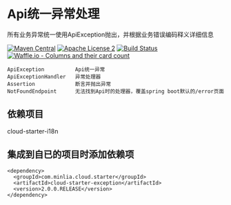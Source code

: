 # Api统一异常处理   

所有业务异常统一使用ApiException抛出，并根据业务错误编码释义详细信息

[![Maven Central](https://maven-badges.herokuapp.com/maven-central/com.minlia.cloud.starter/cloud-starter-exception/badge.svg?style=plastic)](https://maven-badges.herokuapp.com/maven-central/com.minlia.cloud.starter/cloud-starter-exception/) 
[![Apache License 2](https://img.shields.io/badge/license-ASF2-blue.svg)](https://www.apache.org/licenses/LICENSE-2.0.txt) 
[![Build Status](https://travis-ci.org/minlia-projects/cloud-starter-exception.svg?branch=master)](https://travis-ci.org/minlia-projects/cloud-starter-exception)
[![Waffle.io - Columns and their card count](https://badge.waffle.io/minlia-projects/cloud-starter-exception.svg?columns=all)](https://waffle.io/minlia-projects/cloud-starter-exception)


```
ApiException          Api统一异常
ApiExceptionHandler   异常处理器
Assertion             断言并抛出异常
NotFoundEndpoint      无法找到Api时的处理器，覆盖spring boot默认的/error页面
```
## 依赖项目
cloud-starter-i18n


## 集成到自已的项目时添加依赖项  

```pom
<dependency>
  <groupId>com.minlia.cloud.starter</groupId>
  <artifactId>cloud-starter-exception</artifactId>
  <version>2.0.0.RELEASE</version>
</dependency>
```



